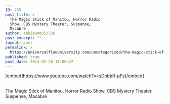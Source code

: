 ```yaml
---
ID: 735
post_title: >
  The Magic Stick of Manitou, Horror Radio
  Show, CBS Mystery Theater, Suspense,
  Macabre
author: abbie04m553726
post_excerpt: ""
layout: post
permalink: >
  https://universalflowuniversity.com/uncategorized/the-magic-stick-of-manitou-horror-radio-show-cbs-mystery-theater-suspense-macabre/
published: true
post_date: 2014-02-26 11:00:47
---
```

[embed]https://www.youtube.com/watch?v=sDnbkfI-pFs[/embed]</br></br>
<p>The Magic Stick of Manitou, Horror Radio Show, CBS Mystery Theater, Suspense, Macabre</p>